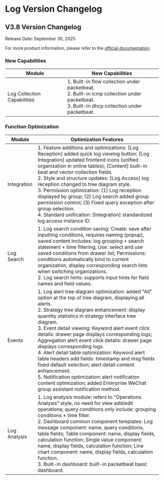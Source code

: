 # Log Version Changelog

## **V3.8 Version Changelog**

Release Date: September 30, 2025

For more product information, please refer to the <a href="https://wedoc.canway.net/?p=1564">official documentation</a>

### **New Capabilities**

|Module|New Capabilities|
|--|--|
|Log Collection Capabilities|1. Built-in flow collection under packetbeat.<br />2. Built-in icmp collection under packetbeat.<br />3. Built-in dhcp collection under packetbeat.|

### **Function Optimization**

|Module|Optimization Features|
|--|--|
|Integration|1. Feature additions and optimizations: [Log Reception] added quick log viewing button; [Log Integration] updated frontend icons (unified organization in online tables); [Content] built-in beat and vector collection fields.<br /> 2. Style and structure updates: [Log Access] log reception changed to tree diagram style.<br />3. Permission optimization: (1) Log reception displayed by group; (2) Log search added group permission control; (3) Fixed query exception after group selection.<br />4. Standard unification: [Integration] standardized log access instance ID.|
|Log Search|1. Log search condition saving: Create: save after inputting conditions, requires naming (popup), saved content includes: log grouping + search statement + time filtering; Use: select and use saved conditions from drawer list; Permissions: conditions automatically bind to current organization, display corresponding search lists when switching organizations.<br /> 2. Log search hints: supports input hints for field names and field values.|
|Events|1. Log alert tree diagram optimization: added "All" option at the top of tree diagram, displaying all alerts.<br /> 2. Strategy tree diagram enhancement: display quantity statistics in strategy interface tree diagram.<br /> 3. Event detail viewing: Keyword alert event click details: drawer page displays corresponding logs; Aggregation alert event click details: drawer page displays corresponding logs.<br /> 4. Alert detail table optimization: Keyword alert table headers add fields: timestamp and msg fields fixed default selection; alert detail content enhancement.<br /> 5. Notification optimization: alert notification content optimization; added Enterprise WeChat group assistant notification method.|
|Log Analysis|1. Log analysis module: refers to "Operations Analysis" style, no need for view add/edit operations; query conditions only include: grouping conditions + time filter.<br /> 2. Dashboard common component templates: Log message component: name, query conditions, table fields; Table component: name, display fields, calculation function; Single value component: name, display fields, calculation function; Line chart component: name, display fields, calculation function.<br /> 3. Built-in dashboard: built-in packetbeat basic dashboard.|